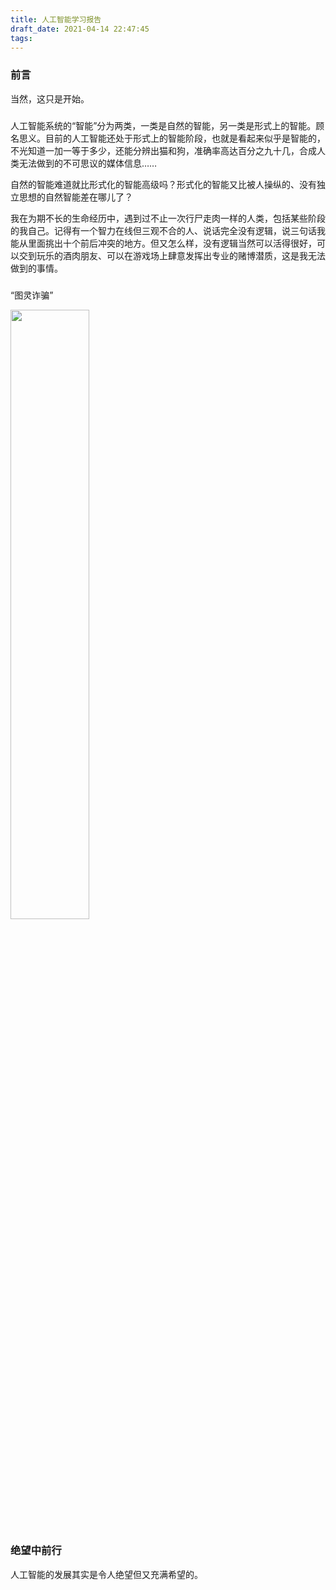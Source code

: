 ```yaml
---
title: 人工智能学习报告
draft_date: 2021-04-14 22:47:45
tags:
---
```


### 前言

当然，这只是开始。

###

人工智能系统的“智能”分为两类，一类是自然的智能，另一类是形式上的智能。顾名思义。目前的人工智能还处于形式上的智能阶段，也就是看起来似乎是智能的，不光知道一加一等于多少，还能分辨出猫和狗，准确率高达百分之九十几，合成人类无法做到的不可思议的媒体信息……

自然的智能难道就比形式化的智能高级吗？形式化的智能又比被人操纵的、没有独立思想的自然智能差在哪儿了？

我在为期不长的生命经历中，遇到过不止一次行尸走肉一样的人类，包括某些阶段的我自己。记得有一个智力在线但三观不合的人、说话完全没有逻辑，说三句话我能从里面挑出十个前后冲突的地方。但又怎么样，没有逻辑当然可以活得很好，可以交到玩乐的酒肉朋友、可以在游戏场上肆意发挥出专业的赌博潜质，这是我无法做到的事情。

###

“图灵诈骗”

<img src="funny_1.jpg" width="50%" height="50%">

### 绝望中前行

人工智能的发展其实是令人绝望但又充满希望的。

